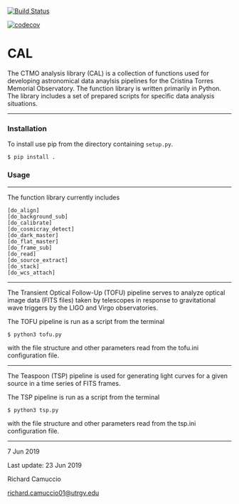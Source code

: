[![Build Status](https://travis-ci.org/rcamuccio/simplemath.svg?branch=master)](https://travis-ci.org/rcamuccio/simplemath)

[![codecov](https://codecov.io/gh/rcamuccio/simplemath/branch/master/graph/badge.svg)](https://codecov.io/gh/rcamuccio/simplemath)

# CAL

The CTMO analysis library (CAL) is a collection of functions used for developing astronomical data anaylsis pipelines for the Cristina Torres Memorial Observatory. The function library is written primarily in Python. The library includes a set of prepared scripts for specific data analysis situations.

***

### Installation

To install use pip from the directory containing `setup.py`.

	$ pip install .

### Usage

***

The function library currently includes

	[do_align]
	[do_background_sub]
	[do_calibrate]
	[do_cosmicray_detect]
	[do_dark_master]
	[do_flat_master]
	[do_frame_sub]
	[do_read]
	[do_source_extract]
	[do_stack]
	[do_wcs_attach]

***

The Transient Optical Follow-Up (TOFU) pipeline serves to analyze optical image data (FITS files) taken by telescopes in response to gravitational wave triggers by the LIGO and Virgo observatories.

The TOFU pipeline is run as a script from the terminal

	$ python3 tofu.py

with the file structure and other parameters read from the tofu.ini configuration file.

***

The Teaspoon (TSP) pipeline is used for generating light curves for a given source in a time series of FITS frames.

The TSP pipeline is run as a script from the terminal

	$ python3 tsp.py

with the file structure and other parameters read from the tsp.ini configuration file.

***

7 Jun 2019

Last update: 23 Jun 2019

Richard Camuccio

richard.camuccio01@utrgv.edu